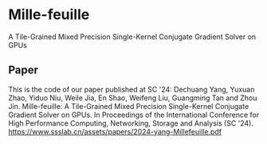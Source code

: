 # Mille-feuille
A Tile-Grained Mixed Precision Single-Kernel Conjugate Gradient Solver on GPUs
## Paper
This is the code of our paper published at SC '24:
Dechuang Yang, Yuxuan Zhao, Yiduo Niu, Weile Jia, En Shao, Weifeng Liu, Guangming Tan and Zhou Jin. Mille-feuille: A Tile-Grained Mixed Precision Single-Kernel Conjugate Gradient Solver on GPUs. In Proceedings of the International Conference for High Performance Computing, Networking, Storage and Analysis (SC '24). https://www.ssslab.cn/assets/papers/2024-yang-Millefeuille.pdf
